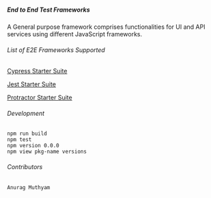 ##### End to End Test Frameworks

A General purpose framework comprises functionalities for UI and API services using different JavaScript frameworks.

###### List of E2E Frameworks Supported
[Cypress Starter Suite](https://github.com/aryaghan-mutum/e2e-test-frameworks/tree/master/cypress-starter-suite)

[Jest Starter Suite](https://github.com/aryaghan-mutum/e2e-test-frameworks/tree/master/jest-starter-suite)

[Protractor Starter Suite](https://github.com/aryaghan-mutum/e2e-test-frameworks/tree/master/protractor-starter-suite)

###### Development
```properties
npm run build
npm test
npm version 0.0.0
npm view pkg-name versions
```

###### Contributors
```properties
Anurag Muthyam
```